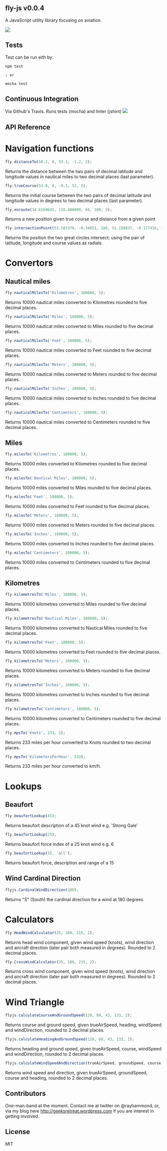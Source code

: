 ## fly-js v0.0.4
A JavaScript utility library focusing on aviation.

<img src='https://travis-ci.org/rheh/fly-js.svg?branch=master'>

## Tests

Test can be run eith by:

    npm test

    ; or

    mocha test


## Continuous Integration
Via Github's Travis.  Runs tests (mocha) and linter (jshint)
<img src='https://travis-ci.org/rheh/fly-js.svg?branch=master'>

## API Reference

# Navigation functions

```javascript
fly.distanceTo(58.2, 0, 53.3, -1.2, 2);
```
Returns the distance between the two pairs of decimal latitude and longitude values in nautical miles to two decimal places (last parameter).

```javascript
fly.trueCourse(53.0, 0, -9.3, 53, 2);
```
Returns the initial course between the two pairs of decimal latitude and longitude values in degrees to two decimal places (last parameter).

```javascript
fly.enroute(34.6169641, 118.400009, 66, 100, 2);
```
Returns a new position given true course and distance from a given point

```javascript
fly.intersectionPoint(53.583378, -0.34851, 180, 51.150837, -0.177416, 15);
```
Returns the position the two great circles intersect; using the pair of latitude, longitude and course values as radials

# Convertors

## Nautical miles

```javascript
fly.nauticalMilesTo('Kilometres', 100000, 5);
```
Returns 10000 nautical miles converted to Kilometres rounded to five decimal places.

```javascript
fly.nauticalMilesTo('Miles', 100000, 5);
```
Returns 10000 nautical miles converted to Miles rounded to five decimal places.

```javascript
fly.nauticalMilesTo('Feet', 100000, 5);
```
Returns 10000 nautical miles converted to Feet rounded to five decimal places.

```javascript
fly.nauticalMilesTo('Meters', 100000, 5);
```
Returns 10000 nautical miles converted to Meters rounded to five decimal places.

```javascript
fly.nauticalMilesTo('Inches', 100000, 5);
```
Returns 10000 nautical miles converted to Inches rounded to five decimal places.

```javascript
fly.nauticalMilesTo('Centimeters', 100000, 5);
```
Returns 10000 nautical miles converted to Centimeters rounded to five decimal places.

## Miles

```javascript
fly.milesTo('Kilometres', 100000, 5);
```
Returns 10000 miles converted to Kilometres rounded to five decimal places.

```javascript
fly.milesTo('Nautical Miles', 100000, 5);
```
Returns 10000 miles converted to Miles rounded to five decimal places.

```javascript
fly.milesTo('Feet', 100000, 5);
```
Returns 10000 miles converted to Feet rounded to five decimal places.

```javascript
fly.milesTo('Meters', 100000, 5);
```
Returns 10000 miles converted to Meters rounded to five decimal places.

```javascript
fly.milesTo('Inches', 100000, 5);
```
Returns 10000 miles converted to Inches rounded to five decimal places.

```javascript
fly.milesTo('Centimeters', 100000, 5);
```
Returns 10000 miles converted to Centimeters rounded to five decimal places.

## Kilometres 

```javascript
fly.kilometresTo('Miles', 100000, 5);
```
Returns 10000 kilometres converted to Miles rounded to five decimal places.

```javascript
fly.kilometresTo('Nautical Miles', 100000, 5);
```
Returns 10000 kilometres converted to Nautical Miles rounded to five decimal places.

```javascript
fly.kilometresTo('Feet', 100000, 5);
```
Returns 10000 kilometres converted to Feet rounded to five decimal places.

```javascript
fly.kilometresTo('Meters', 100000, 5);
```
Returns 10000 kilometres converted to Meters rounded to five decimal places.

```javascript
fly.kilometresTo('Inches', 100000, 5);
```
Returns 10000 kilometres converted to Inches rounded to five decimal places.

```javascript
fly.kilometresTo('Centimeters', 100000, 5);
```
Returns 10000 kilometres converted to Centimeters rounded to five decimal places.



```javascript
fly.mpsTo('Knots', 233, 2);
```
Returns 233 miles per hour converted to Knots rounded to two decimal places.

```javascript
fly.mpsTo('KilometersPerHour', 233);
```
Returns 233 miles per hour converted to km/h.

# Lookups

## Beaufort

```javascript
fly.beaufortLookup(45);
```
Returns beaufort description of a 45 knot wind e.g. 'Strong Gale'

```javascript
fly.beaufortLookup(25);
```
Returns beaufort force index of a 25 knot wind e.g. 6

```javascript
fly.beaufortLookup(15, 'all');
```
Returns beaufort force, description and range of a 15

## Wind Cardinal Direction

```javascript
flyjs.CardinalWindDirection(180);
```
Returns "S" (South) the cardinal direction for a wind at 180 degrees

# Calculators

```javascript
fly.HeadWindCalculator(25, 180, 215, 2);
```

Returns head wind component, given wind speed (knots), wind direction and aircraft direction (later pair both measured in degrees). Rounded to 2 decimal places.

```javascript
fly.CrossWindCalculator(25, 180, 215, 2);
```

Returns cross wind component, given wind speed (knots), wind direction and aircraft direction (later pair both measured in degrees). Rounded to 2 decimal places.

# Wind Triangle

```javascript
flyjs.calculateCourseAndGroundSpeed(120, 80, 43, 133, 2);
```

Returns course and ground speed, given trueAirSpeed, heading, windSpeed and windDirection, rounded to 2 decimal places.

```javascript
flyjs.calculateHeadingAndGroundSpeed(120, 60, 43, 133, 2);
```

Returns heading and ground speed, given trueAirSpeed, course, windSpeed and windDirection, rounded to 2 decimal places.

```javascript
flyjs.calculateWindSpeedAndDirection(trueAirSpeed, groundSpeed, course, heading, 2);
```

Returns wind speed and direction, given trueAirSpeed, groundSpeed, course and heading, rounded to 2 decimal places.

## Contributors

One-man-band at the moment.  Contact me at twitter on @rayhammond, or, via my blog here http://geeksretreat.wordpress.com if you are interest in getting involved.

## License

MIT
